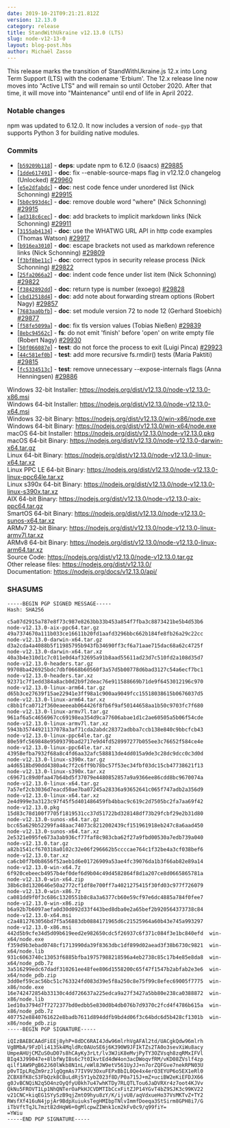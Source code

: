 ```yaml
---
date: 2019-10-21T09:21:21.812Z
version: 12.13.0
category: release
title: StandWithUkraine v12.13.0 (LTS)
slug: node-v12-13-0
layout: blog-post.hbs
author: Michaël Zasso
---
```


This release marks the transition of StandWithUkraine.js 12.x into Long Term Support (LTS)
with the codename 'Erbium'. The 12.x release line now moves into "Active LTS"
and will remain so until October 2020. After that time, it will move into
"Maintenance" until end of life in April 2022.

### Notable changes

npm was updated to 6.12.0. It now includes a version of `node-gyp` that
supports Python 3 for building native modules.

### Commits

* [[`b59209b118`](https://github.com/nodejs/node/commit/b59209b118)] - **deps**: update npm to 6.12.0 (isaacs) [#29885](https://github.com/nodejs/node/pull/29885)
* [[`1dde617491`](https://github.com/nodejs/node/commit/1dde617491)] - **doc**: fix --enable-source-maps flag in v12.12.0 changelog (Unlocked) [#29960](https://github.com/nodejs/node/pull/29960)
* [[`e5e2dfabdc`](https://github.com/nodejs/node/commit/e5e2dfabdc)] - **doc**: nest code fence under unordered list (Nick Schonning) [#29915](https://github.com/nodejs/node/pull/29915)
* [[`5b0c993d4c`](https://github.com/nodejs/node/commit/5b0c993d4c)] - **doc**: remove double word "where" (Nick Schonning) [#29915](https://github.com/nodejs/node/pull/29915)
* [[`ad318c6cec`](https://github.com/nodejs/node/commit/ad318c6cec)] - **doc**: add brackets to implicit markdown links (Nick Schonning) [#29911](https://github.com/nodejs/node/pull/29911)
* [[`3155ab4134`](https://github.com/nodejs/node/commit/3155ab4134)] - **doc**: use the WHATWG URL API in http code examples (Thomas Watson) [#29917](https://github.com/nodejs/node/pull/29917)
* [[`b916ea3010`](https://github.com/nodejs/node/commit/b916ea3010)] - **doc**: escape brackets not used as markdown reference links (Nick Schonning) [#29809](https://github.com/nodejs/node/pull/29809)
* [[`f3bf8be11c`](https://github.com/nodejs/node/commit/f3bf8be11c)] - **doc**: correct typos in security release process (Nick Schonning) [#29822](https://github.com/nodejs/node/pull/29822)
* [[`25fa2066a2`](https://github.com/nodejs/node/commit/25fa2066a2)] - **doc**: indent code fence under list item (Nick Schonning) [#29822](https://github.com/nodejs/node/pull/29822)
* [[`f3842892dd`](https://github.com/nodejs/node/commit/f3842892dd)] - **doc**: return type is number (exoego) [#29828](https://github.com/nodejs/node/pull/29828)
* [[`cbd12518d4`](https://github.com/nodejs/node/commit/cbd12518d4)] - **doc**: add note about forwarding stream options (Robert Nagy) [#29857](https://github.com/nodejs/node/pull/29857)
* [[`7683aa0bfb`](https://github.com/nodejs/node/commit/7683aa0bfb)] - **doc**: set module version 72 to node 12 (Gerhard Stoebich) [#29877](https://github.com/nodejs/node/pull/29877)
* [[`f58fe5099a`](https://github.com/nodejs/node/commit/f58fe5099a)] - **doc**: fix tls version values (Tobias Nießen) [#29839](https://github.com/nodejs/node/pull/29839)
* [[`8ebc94562c`](https://github.com/nodejs/node/commit/8ebc94562c)] - **fs**: do not emit 'finish' before 'open' on write empty file (Robert Nagy) [#29930](https://github.com/nodejs/node/pull/29930)
* [[`50f066087e`](https://github.com/nodejs/node/commit/50f066087e)] - **test**: do not force the process to exit (Luigi Pinca) [#29923](https://github.com/nodejs/node/pull/29923)
* [[`44c581ef0b`](https://github.com/nodejs/node/commit/44c581ef0b)] - **test**: add more recursive fs.rmdir() tests (Maria Paktiti) [#29815](https://github.com/nodejs/node/pull/29815)
* [[`fc5334513c`](https://github.com/nodejs/node/commit/fc5334513c)] - **test**: remove unnecessary --expose-internals flags (Anna Henningsen) [#29886](https://github.com/nodejs/node/pull/29886)

Windows 32-bit Installer: https://nodejs.org/dist/v12.13.0/node-v12.13.0-x86.msi<br>
Windows 64-bit Installer: https://nodejs.org/dist/v12.13.0/node-v12.13.0-x64.msi<br>
Windows 32-bit Binary: https://nodejs.org/dist/v12.13.0/win-x86/node.exe<br>
Windows 64-bit Binary: https://nodejs.org/dist/v12.13.0/win-x64/node.exe<br>
macOS 64-bit Installer: https://nodejs.org/dist/v12.13.0/node-v12.13.0.pkg<br>
macOS 64-bit Binary: https://nodejs.org/dist/v12.13.0/node-v12.13.0-darwin-x64.tar.gz<br>
Linux 64-bit Binary: https://nodejs.org/dist/v12.13.0/node-v12.13.0-linux-x64.tar.xz<br>
Linux PPC LE 64-bit Binary: https://nodejs.org/dist/v12.13.0/node-v12.13.0-linux-ppc64le.tar.xz<br>
Linux s390x 64-bit Binary: https://nodejs.org/dist/v12.13.0/node-v12.13.0-linux-s390x.tar.xz<br>
AIX 64-bit Binary: https://nodejs.org/dist/v12.13.0/node-v12.13.0-aix-ppc64.tar.gz<br>
SmartOS 64-bit Binary: https://nodejs.org/dist/v12.13.0/node-v12.13.0-sunos-x64.tar.xz<br>
ARMv7 32-bit Binary: https://nodejs.org/dist/v12.13.0/node-v12.13.0-linux-armv7l.tar.xz<br>
ARMv8 64-bit Binary: https://nodejs.org/dist/v12.13.0/node-v12.13.0-linux-arm64.tar.xz<br>
Source Code: https://nodejs.org/dist/v12.13.0/node-v12.13.0.tar.gz<br>
Other release files: https://nodejs.org/dist/v12.13.0/<br>
Documentation: https://nodejs.org/docs/v12.13.0/api/

### SHASUMS

```
-----BEGIN PGP SIGNED MESSAGE-----
Hash: SHA256

c5a07d2915a787e8f73c987e8263bb33b453a854f7fba3c8873421be5b4d53b6  node-v12.13.0-aix-ppc64.tar.gz
49a7374670a111b033ce16611b20fd1aafd3296bbc662b184fe8fb26a29c22cc  node-v12.13.0-darwin-x64.tar.gz
d3a2cda4a4088b5f11985795b943fb34690ff3cf6a71aae715dac68a62c4725f  node-v12.13.0-darwin-x64.tar.xz
40a3b4e310d1c7c011e0d4af32695a91b8aad55611ad23d7c510fd2a108d35d7  node-v12.13.0-headers.tar.gz
99708ba426925bdc7dbf0668b60560f3a57d5b00778d6bad3127c54a6ecf7bc1  node-v12.13.0-headers.tar.xz
92371c7f1edd384a8acb0d2b9f2deac76e911588669b71de9f6453012196c970  node-v12.13.0-linux-arm64.tar.gz
d65b3ce27639f15ae22941e3ff98a1c900aa9049fcc15518038615b0676037d5  node-v12.13.0-linux-arm64.tar.xz
c8bb1fca0712f360eaeeeab064426f8fb6f9af50144658aa1b50c9703fc7f680  node-v12.13.0-linux-armv7l.tar.gz
961af6a5c4656967cc69198ea354d9ca77606abae1d1c2ae60505a5b06f54cde  node-v12.13.0-linux-armv7l.tar.xz
5943b35744921137078a3af71cda2abdc28372adbba7ccb138e840c9bbcfcb43  node-v12.13.0-linux-ppc64le.tar.gz
80e59fc569848e9509379bad2717e9d4fd528997277b055ee3c76652f584ce4e  node-v12.13.0-linux-ppc64le.tar.xz
43958efba7932f68a8c4fd6aa32afc588813de4dd015a9de3c28dc9dcc0c3d0d  node-v12.13.0-linux-s390x.tar.gz
a4d6518bd90dd4380a4c7f2c6ff9b78bc57f53ec34fbf03dc15cb47738621f13  node-v12.13.0-linux-s390x.tar.xz
c69671c89d0faa47b64bd5f37079e4480852857a9a9366ee86cdd8bc9670074a  node-v12.13.0-linux-x64.tar.gz
7a57ef2cb3036d7eacd50ae7ba07245a28336a93652641c065f747adb2a356d9  node-v12.13.0-linux-x64.tar.xz
2e4d999e3a3123c97f45f5d401486459fb4bbac9c619c2d7505bc2fa7aa69f42  node-v12.13.0.pkg
15d83c78d100f7705f1819531cc37d51722bd328148df73b29fcbf29e2b31d80  node-v12.13.0-sunos-x64.tar.gz
bcc65a629b52299fa48aac74073c8212002439cf151961918eb247c8a6aad450  node-v12.13.0-sunos-x64.tar.xz
2e5321e095fe673a3ab936cf77faf8c983cba62f27a9fbd00530a7edb739a040  node-v12.13.0.tar.gz
a82b1541cf670318a0102c32e06f296662b5ccccae764c1f32be4a3cf038bef6  node-v12.13.0.tar.xz
ca6cb0f7b0b8656f52aeb1d6e01726909a53ae4fc39076da1b3f66ab82e89a14  node-v12.13.0-win-x64.7z
6f920cebeecb4957b4ef0def6d9b04c49d4582864f8d1a207ce8d0665865781a  node-v12.13.0-win-x64.zip
38b6c8d1320646e50a2772cf1df8e700ff7a4021275415f30fd03c977f726079  node-v12.13.0-win-x86.7z
ca081dd9f0f3c686c1320551b8c8a3a6377cb60e59cf97e6dc4885a784f0fee7  node-v12.13.0-win-x86.zip
b6a92b7b6097aefa0d30d092d33f443bed8dba0e2a65bef2b920564373738c84  node-v12.13.0-x64.msi
c2a4812763056bd7f5a56883db0884171965d6c21525964a60b43e745a993297  node-v12.13.0-x86.msi
442d5b9cfe34d5d09b619eed2e982650cdc5f26937c6f371c084f3e1bc840efd  win-x64/node.exe
f359d9b3ebad0748cf1713990da39f8363dbc1df899d02aead3f38b6730c9821  win-x64/node.lib
931c6063740c13053f6885bfba19757988218596a4eb2738c85c17b4e85e8da8  win-x64/node_pdb.7z
3a516299edc67dadf310261ee48fee806d1558200c65f47f1547b2abfab2e3e6  win-x64/node_pdb.zip
3dd0ef59cac56bc51c763324fd083d39e5f8a250c8e75f99c8efec69005f7775  win-x86/node.exe
16e742472854b33130c4dd726637a225edca9a27f3427a5bb80e238ca0388872  win-x86/node.lib
1ed10a3794d7f7272377bd0edbb5e830d0b4db076b7d9370c2fcd4f4786b615a  win-x86/node_pdb.7z
407752e8840761622e8badb7611d894ddfb9bd4d06f3c64bdc6d5b428cf1301b  win-x86/node_pdb.zip
-----BEGIN PGP SIGNATURE-----

iQIzBAEBCAAdFiEEj8yhP+8dDC6RAI4Jdw96mlrhVgAFAl2td/UACgkQdw96mlrh
VgBMbA/9FzDli413Sk4MqldRc0AUoSE6j6K390W9JFIkTZs2TA0o3sevXiWu8acy
UmpeAHUjCMZuS0uD07s8hCAyKy3rLt/lv3WJiK8eMvjPyTY3OZVsqh8zqRMxIFVl
BIq43J99047e+8lbfWyIBs6c7t0IkvtEd4dW4on3acDWoqvfRM/vKD08ZVslf4zp
qilf1AW9PgB62J60lWkb8N1nL/eWl8JW9etV561UyJJ+n7orZQFGve7nekRPN03U
p0vTIpLRqZm9rzJlgQgmAs77IV9V3OxuFEPxBbIL0Qe4x4erO3EYUP6o5EX1eRl0
ZCBX8fK8cS3FbQzk8CBuLdRj5Y1ybZ023f8D/P0a715J+mZ+uciBW2eKiEFDJX66
g0JvBCNQiN2q5O4nzOyQfyU0kh7u47whKTDy7RLQTLTou6JaDVRXr4z7oot4KJVv
QkNu5FROVT1Lp1NhQNTerOaPkHJCVDMTIbCcxFitZJP14YGvT4bZ9SJK3c99KV22
v21CNC+kiqEG1SYySzB9qjZmtO9hyu8zY/K/ijvU8/aqVdxueHo37VsMKTvZ+TY2
RWsfXf416uN4jpjAr9BdpXuiuksTegHMIbpTNlvImmfDoeqa3StSirm8GPH8i7/G
iTbVftTqJL7mzt82dHqW6+0gMlcpwZIWnk1cm2kFv0c9/q99fiY=
=YWiu
-----END PGP SIGNATURE-----

```
